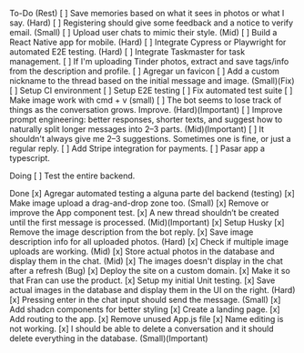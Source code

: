 To-Do (Rest)
[ ] Save memories based on what it sees in photos or what I say. (Hard)
[ ] Registering should give some feedback and a notice to verify email. (Small)
[ ] Upload user chats to mimic their style. (Mid)
[ ] Build a React Native app for mobile. (Hard)
[ ] Integrate Cypress or Playwright for automated E2E testing. (Hard)
[ ] Integrate Taskmaster for task management.
[ ] If I'm uploading Tinder photos, extract and save tags/info from the description and profile.
[ ] Agregar un favicon
[ ] Add a custom nickname to the thread based on the initial message and image. (Small)(Fix)
[ ] Setup CI environment
[ ] Setup E2E testing
[ ] Fix automated test suite
[ ] Make image work with cmd + v (small) 
[ ] The bot seems to lose track of things as the conversation grows. Improve. (Hard)(Important)
[ ] Improve prompt engineering: better responses, shorter texts, and suggest how to naturally split longer messages into 2–3 parts. (Mid)(Important)
[ ] It shouldn't always give me 2–3 suggestions. Sometimes one is fine, or just a regular reply.
[ ] Add Stripe integration for payments.
[ ] Pasar app a typescript.

Doing
[ ] Test the entire backend.

Done
[x] Agregar automated testing a alguna parte del backend (testing)
[x] Make image upload a drag-and-drop zone too. (Small)
[x] Remove or improve the App component test.
[x] A new thread shouldn’t be created until the first message is processed. (Mid)(Important)
[x] Setup Husky
[x] Remove the image description from the bot reply.
[x] Save image description info for all uploaded photos. (Hard)
[x] Check if multiple image uploads are working. (Mid)
[x] Store actual photos in the database and display them in the chat. (Mid)
[x] The images doesn't display in the chat after a refresh (Bug)
[x] Deploy the site on a custom domain.
[x] Make it so that Fran can use the product.
[x] Setup my initial Unit testing.
[x] Save actual images in the database and display them in the UI on the right. (Hard)
[x] Pressing enter in the chat input should send the message. (Small)
[x] Add shadcn components for better styling
[x] Create a landing page.
[x] Add routing to the app.
[x] Remove unused App.js file
[x] Name editing is not working.
[x] I should be able to delete a conversation and it should delete everything in the database. (Small)(Important)